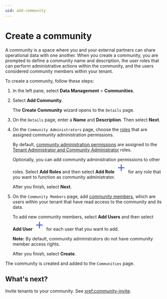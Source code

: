 ```yaml
---
uid: add-community
---
```


# Create a community

A community is a space where you and your external partners can share operational data with one another. When you create a community, you are prompted to define a community name and description, the user roles that can perform administrative actions within the community, and the users considered community members within your tenant.

To create a community, follow these steps:

1. In the left pane, select **Data Management** > **Communities**.

1. Select **Add Community**.

    The **Create Community** wizard opens to the `Details` page.

1. On the `Details` page, enter a **Name** and **Description**. Then select **Next**.

1. On the `Community Administrators` page, choose the [roles](xref:ccRoles) that are assigned community administration permissions.

    By default, [community administration permissions](xref:ccRoles#community-roles-preview) are assigned to the [Tenant Administrator and Community Administrator](xref:ccRoles#tenant-roles) roles. 
    
    Optionally, you can add community administration permissions to other roles. Select **Add Roles** and then select **Add Role** ![add role](../_icons/plus-thick-alt.svg) for any role that you want to function as community administrator. 

    After you finish, select **Next**.

1. On the `Community Members` page, add [community members](xref:ccRoles#tenant-roles), which are users within your tenant that have read access to the community and its data.

    To add new community members, select **Add Users** and then select **Add User** ![add user](../_icons/plus-thick-alt.svg) for each user that you want to add.

    **Note:** By default, community administrators do not have community member access rights.

    After you finish, select **Create**.

The community is created and added to the `Communities` page.

## What's next?

Invite tenants to your community. See <xref:community-invite>.
